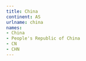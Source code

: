 ```yaml
---
title: China
continent: AS
urlname: china
names:
- China
- People's Republic of China
- CN
- CHN
---
```


